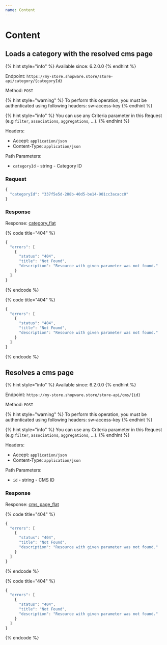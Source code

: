 ```yaml
---
name: Content
---
```


# Content

## Loads a category with the resolved cms page

{% hint style="info" %}
Available since: 6.2.0.0
{% endhint %}

Endpoint: `https://my-store.shopware.store/store-api/category/{categoryId}`

Method: `POST`

{% hint style="warning" %}
To perform this operation, you must be authenticated using following headers:
sw-access-key
{% endhint %}

{% hint style="info" %}
You can use any Criteria parameter in this Request (e.g `filter`, `associations`, `aggregations`, ...).
{% endhint %}

Headers:

- Accept: `application/json`
- Content-Type: `application/json`

Path Parameters:

- `categoryId` - string - Category ID

### Request

```javascript
{
  "categoryId": "337f5e5d-288b-40d5-be14-901cc3acacc0"
}
```

### Response

Response: [category_flat](/schema/category_flat.md)

{% code title="404" %}
```javascript
{
  "errors": [
    {
      "status": "404",
      "title": "Not Found",
      "description": "Resource with given parameter was not found."
    }
  ]
}
```
{% endcode %}

{% code title="404" %}
```javascript
{
  "errors": [
    {
      "status": "404",
      "title": "Not Found",
      "description": "Resource with given parameter was not found."
    }
  ]
}
```
{% endcode %}

## Resolves a cms page

{% hint style="info" %}
Available since: 6.2.0.0
{% endhint %}

Endpoint: `https://my-store.shopware.store/store-api/cms/{id}`

Method: `POST`

{% hint style="warning" %}
To perform this operation, you must be authenticated using following headers:
sw-access-key
{% endhint %}

{% hint style="info" %}
You can use any Criteria parameter in this Request (e.g `filter`, `associations`, `aggregations`, ...).
{% endhint %}

Headers:

- Accept: `application/json`
- Content-Type: `application/json`

Path Parameters:

- `id` - string - CMS ID

### Response

Response: [cms_page_flat](/schema/cms_page_flat.md)

{% code title="404" %}
```javascript
{
  "errors": [
    {
      "status": "404",
      "title": "Not Found",
      "description": "Resource with given parameter was not found."
    }
  ]
}
```
{% endcode %}

{% code title="404" %}
```javascript
{
  "errors": [
    {
      "status": "404",
      "title": "Not Found",
      "description": "Resource with given parameter was not found."
    }
  ]
}
```
{% endcode %}
